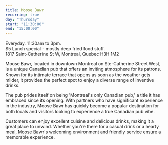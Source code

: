 ```yaml
---
title: Moose Bawr
recurring: true
day: "Thursday"
start: "11:30:00"
end: "15:00:00"
---
```


Everyday. 11:30am to 3pm.<br>$5 Lunch special - mostly deep fried food stuff.<br>1817 Saint-Catherine St W, Montreal, Quebec H3H 1M2

<!-- more -->

Moose Bawr, located in downtown Montreal on Ste-Catherine Street West, is a unique Canadian pub that offers an inviting atmosphere for its patrons. Known for its intimate terrace that opens as soon as the weather gets milder, it provides the perfect spot to enjoy a diverse range of inventive drinks.

The pub prides itself on being 'Montreal's only Canadian pub,' a title it has embraced since its opening. With partners who have significant experience in the industry, Moose Bawr has quickly become a popular destination for both locals and visitors looking to experience a true Canadian pub vibe.

Customers can enjoy excellent cuisine and delicious drinks, making it a great place to unwind. Whether you're there for a casual drink or a hearty meal, Moose Bawr's welcoming environment and friendly service ensure a memorable experience.
